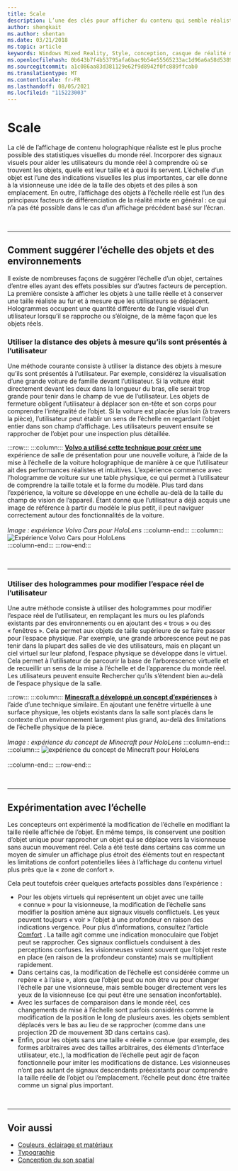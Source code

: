 ```yaml
---
title: Scale
description: L’une des clés pour afficher du contenu qui semble réaliste sous forme holographique est de simuler les statistiques visuelles du monde réel aussi fidèlement que possible.
author: shengkait
ms.author: shentan
ms.date: 03/21/2018
ms.topic: article
keywords: Windows Mixed Reality, Style, conception, casque de réalité mixte, casque Windows Mixed realisation, casque de réalité virtuelle, HoloLens, échelle, hologrammes
ms.openlocfilehash: 0b643b7f4b53795afa6bac9b54e55565233ac1d96a6a58d5389a8a4b7db8d7cc
ms.sourcegitcommit: a1c086aa83d381129e62f9d8942f0fc889ffcab0
ms.translationtype: MT
ms.contentlocale: fr-FR
ms.lasthandoff: 08/05/2021
ms.locfileid: "115223003"
---
```

# <a name="scale"></a>Scale

La clé de l’affichage de contenu holographique réaliste est le plus proche possible des statistiques visuelles du monde réel. Incorporer des signaux visuels pour aider les utilisateurs du monde réel à comprendre où se trouvent les objets, quelle est leur taille et à quoi ils servent. L’échelle d’un objet est l’une des indications visuelles les plus importantes, car elle donne à la visionneuse une idée de la taille des objets et des piles à son emplacement. En outre, l’affichage des objets à l’échelle réelle est l’un des principaux facteurs de différenciation de la réalité mixte en général : ce qui n’a pas été possible dans le cas d’un affichage précédent basé sur l’écran.

<br>

---

## <a name="how-to-suggest-the-scale-of-objects-and-environments"></a>Comment suggérer l’échelle des objets et des environnements

Il existe de nombreuses façons de suggérer l’échelle d’un objet, certaines d’entre elles ayant des effets possibles sur d’autres facteurs de perception. La première consiste à afficher les objets à une taille réelle et à conserver une taille réaliste au fur et à mesure que les utilisateurs se déplacent. Hologrammes occupent une quantité différente de l’angle visuel d’un utilisateur lorsqu’il se rapproche ou s’éloigne, de la même façon que les objets réels.

### <a name="use-the-distance-of-objects-as-theyre-presented-to-the-user"></a>Utiliser la distance des objets à mesure qu’ils sont présentés à l’utilisateur

Une méthode courante consiste à utiliser la distance des objets à mesure qu’ils sont présentés à l’utilisateur. Par exemple, considérez la visualisation d’une grande voiture de famille devant l’utilisateur. Si la voiture était directement devant les deux dans la longueur du bras, elle serait trop grande pour tenir dans le champ de vue de l’utilisateur. Les objets de fermeture obligent l’utilisateur à déplacer son en-tête et son corps pour comprendre l’intégralité de l’objet. Si la voiture est placée plus loin (à travers la pièce), l’utilisateur peut établir un sens de l’échelle en regardant l’objet entier dans son champ d’affichage. Les utilisateurs peuvent ensuite se rapprocher de l’objet pour une inspection plus détaillée.

:::row:::
    :::column:::
        **[Volvo a utilisé cette technique pour créer une](https://www.youtube.com/watch?v=DilzwF90vec)** expérience de salle de présentation pour une nouvelle voiture, à l’aide de la mise à l’échelle de la voiture holographique de manière à ce que l’utilisateur ait des performances réalistes et intuitives. L’expérience commence avec l’hologramme de voiture sur une table physique, ce qui permet à l’utilisateur de comprendre la taille totale et la forme du modèle. Plus tard dans l’expérience, la voiture se développe en une échelle au-delà de la taille du champ de vision de l’appareil. Étant donné que l’utilisateur a déjà acquis une image de référence à partir du modèle le plus petit, il peut naviguer correctement autour des fonctionnalités de la voiture.<br>
        <br>
        *Image : expérience Volvo Cars pour HoloLens*
    :::column-end:::
        :::column:::
       ![Expérience Volvo Cars pour HoloLens](images/volvo-cars-microsoft-hololens-experience01-640px.jpg)<br>
    :::column-end:::
:::row-end:::


<br>

---

### <a name="use-holograms-to-modify-the-users-real-space"></a>Utiliser des hologrammes pour modifier l’espace réel de l’utilisateur

Une autre méthode consiste à utiliser des hologrammes pour modifier l’espace réel de l’utilisateur, en remplaçant les murs ou les plafonds existants par des environnements ou en ajoutant des « trous » ou des « fenêtres ». Cela permet aux objets de taille supérieure de se faire passer pour l’espace physique. Par exemple, une grande arborescence peut ne pas tenir dans la plupart des salles de vie des utilisateurs, mais en plaçant un ciel virtuel sur leur plafond, l’espace physique se développe dans le virtuel. Cela permet à l’utilisateur de parcourir la base de l’arborescence virtuelle et de recueillir un sens de la mise à l’échelle et de l’apparence du monde réel. Les utilisateurs peuvent ensuite Rechercher qu’ils s’étendent bien au-delà de l’espace physique de la salle.

:::row:::
    :::column:::
        **[Minecraft a développé un concept d’expériences](https://minecraft.net/)** à l’aide d’une technique similaire. En ajoutant une fenêtre virtuelle à une surface physique, les objets existants dans la salle sont placés dans le contexte d’un environnement largement plus grand, au-delà des limitations de l’échelle physique de la pièce.<br>
        <br>
        *Image : expérience du concept de Minecraft pour HoloLens*
    :::column-end:::
        :::column:::
       ![expérience du concept de Minecraft pour HoloLens](images/800px-minecraftwindow-640px.jpg)<br><br>
    :::column-end:::
:::row-end:::


<br>

---


## <a name="experimenting-with-scale"></a>Expérimentation avec l’échelle

Les concepteurs ont expérimenté la modification de l’échelle en modifiant la taille réelle affichée de l’objet. En même temps, ils conservent une position d’objet unique pour rapprocher un objet qui se déplace vers la visionneuse sans aucun mouvement réel. Cela a été testé dans certains cas comme un moyen de simuler un affichage plus étroit des éléments tout en respectant les limitations de confort potentielles liées à l’affichage du contenu virtuel plus près que la « zone de confort ».

Cela peut toutefois créer quelques artefacts possibles dans l’expérience :
* Pour les objets virtuels qui représentent un objet avec une taille « connue » pour la visionneuse, la modification de l’échelle sans modifier la position amène aux signaux visuels conflictuels. Les yeux peuvent toujours « voir » l’objet à une profondeur en raison des indications vergence. Pour plus d’informations, consultez l’article [Comfort](comfort.md) . La taille agit comme une indication monoculaire que l’objet peut se rapprocher. Ces signaux conflictuels conduisent à des perceptions confuses. les visionneuses voient souvent que l’objet reste en place (en raison de la profondeur constante) mais se multiplient rapidement.
* Dans certains cas, la modification de l’échelle est considérée comme un repère « à l’aise », alors que l’objet peut ou non être vu pour changer l’échelle par une visionneuse, mais semble bouger directement vers les yeux de la visionneuse (ce qui peut être une sensation inconfortable).
* Avec les surfaces de comparaison dans le monde réel, ces changements de mise à l’échelle sont parfois considérés comme la modification de la position le long de plusieurs axes. les objets semblent déplacés vers le bas au lieu de se rapprocher (comme dans une projection 2D de mouvement 3D dans certains cas).
* Enfin, pour les objets sans une taille « réelle » connue (par exemple, des formes arbitraires avec des tailles arbitraires, des éléments d’interface utilisateur, etc.), la modification de l’échelle peut agir de façon fonctionnelle pour imiter les modifications de distance. Les visionneuses n’ont pas autant de signaux descendants préexistants pour comprendre la taille réelle de l’objet ou l’emplacement. l’échelle peut donc être traitée comme un signal plus important.

<br>

---

## <a name="see-also"></a>Voir aussi
* [Couleurs, éclairage et matériaux](./color-light-and-materials.md)
* [Typographie](typography.md)
* [Conception du son spatial](spatial-sound-design.md)